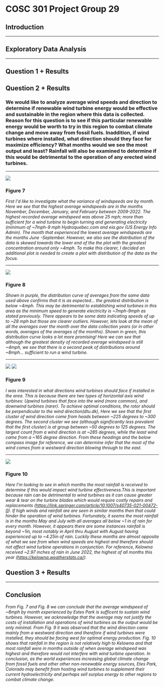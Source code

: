 # COSC 301 Project Group 29

## Introduction


---

## Exploratory Data Analysis



---

## Question 1 + Results



## Question 2 + Results
 ### We would like to analyze average wind speeds and direction to determine if renewable wind turbine energy would be effective and sustainable in the region where this data is collected. Reason for this question is to see if this particular renewable energy would be worth to try in this region to combat climate change and move away from fossil fuels. Inaddition, if wind turbines where installed, what direction should they face for maximize efficiency? What months would we see the most output and least?  Rainfall will also be examined to determine if this would be detrimental to the operation of any erected wind turbines.

---

![](./images/Average%20Windspeed%20By%20Month.png)

### **Figure 7** 

*First I'd like to investigate what the variance of windspeeds are by month. Here we see that the highest average windspeeds are in the months November, December, January, and February between 2009-2022. The highest recorded average windspeed was above 25 mph; more than sufficient for a wind turbine to begin turning and generating electricity (minimum of ~7mph-9 mph Hydroquebec.com and eia.gov (US Energy Info Admin). The month that experienced the lowest average windspeeds are the months June -September. However, we also see the distribution of the data is skewed towards the lower end of the the plot with the greatest concentration around only ~4mph. To make this clearer, I decided an additional plot is needed to create a plot with distribution of the data as the focus.*

---

![](./images/Distribution%20of%20Avg%20Windspeeds.png)

### **Figure 8** 

*Shown in purple, the distribution curve of averages from the same data used above confirms that it is as expected... the greatest distribution is below ~4mph. This may be detrimental to establishing wind turbines in this area as the minimum speed to generate electricity is ~7mph-9mph as stated previously. There appears to be some data indicating speeds of up to ~28 mph but those are clearer outliers. However, lets look at the mean of all the averages over the month over the data collection years (or in other words, averages of the averages of the months).
Shown in green, this distribution curve looks a lot more promising! Here we can see that although the greatest density of recorded average windspeed is still ~4mph, we see that there is a second peak of distributions around ~8mph... sufficient to run a wind turbine.*

---

![](./images/Direction%20of%20Wind.png)
![](./images/compass.png)

### **Figure 9**

*I was interested in what directions wind turbines should face if installed in the area. This is because there are two types of horizontal axis wind turbines: Upwind turbines that face into the wind (more common), and downwind turbines (rarer). To achieve optimal conditions, the rotor should be perpendicular to the wind direction(dtu.dk),  Here we see that the first cluster of wind direction come from heads between ~225 degrees to ~300 degrees. The second cluster we see (although significantly less prevalent that the first cluster) is at group between ~50 degrees to 125 degrees. The largest count from a wind direction is at ~285 degrees, while the least wind came from a ~165 degree direction. From these headings and the below compass image for reference, we can determine infer that the most of the wind comes from a westward direction blowing through to the east.*

---

![](./images/Rainfall%20Avg%20by%20Month.png)

### **Figure 10**

*Here I'm looking to see in which months the most rainfall is received to determine if this would impact wind turbine effectiveness.This is important because rain can be detrimental to wind turbines as it can cause greater wear & tear on the turbine blades which would require costly repairs and replacements (https://link.springer.com/article/10.1007/s40735-021-00472-0). If high winds and rainfall are are seen in similar months then that could hinder the operation of wind turbines. Fortunately, it seems the most rainfall is in the months May and July with all averages all below ~1 in of rain for every month. However, it appears there are some instances rainfall is beyond ~1in, most notably in April thru August with August having experienced up to ~4.25in of rain. Luckily these months are  almost opposite of what we see from when wind speeds are highest and therefore should not affect wind turbine operations in conjunction. For reference, Kelowna received ~2.97 inches of rain in June 2022, the highest of all months this year (https://kelowna.weatherstats.ca/).*

## Question 3 + Results



---

## Conclusion



*From Fig. 7 and Fig. 8 we can conclude that the average windspeed of ~8mph by month experienced by Estes Park is sufficent to sustain wind turbines. However, we acknowledge that the average may not justify the costs of installation and operations of wind turbines as the output would be only minimal. From Fig. 9 it was observed that the wind direction came mainly from a westward direction and therefore if wind turbines were installed, they should be facing west for optimal energy production. Fig. 10 shows that rainfall in the region is not relatively high to Kelowna and that most rainfall were in months outside of when average windspeed was highest and therefore would not interfere with wind turbine operation. In conclusion, as the world experiences increasing global climate change from fossil fuels and other other non-renewable energy sources, Etes Park, Colorado *may* benefit from hosting wind turbines to supplement their current hydroelectricity and perhaps sell surplus energy to other regions to combat climate change.*
